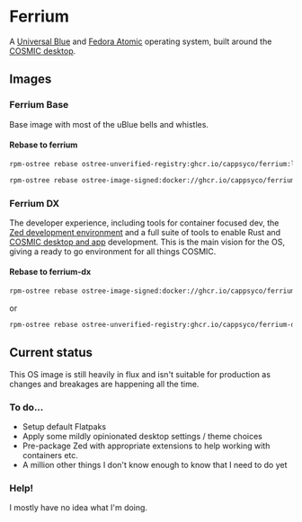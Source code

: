 # Ferrium 
A [Universal Blue](https://universal-blue.org/) and [Fedora Atomic](https://fedoraproject.org/atomic-desktops/) operating system, built around the [COSMIC desktop](https://system76.com/cosmic/).

## Images
### Ferrium Base
Base image with most of the uBlue bells and whistles. 
#### Rebase to ferrium
```sh
rpm-ostree rebase ostree-unverified-registry:ghcr.io/cappsyco/ferrium:latest
```
```sh
rpm-ostree rebase ostree-image-signed:docker://ghcr.io/cappsyco/ferrium:latest
```

### Ferrium DX
The developer experience, including tools for container focused dev, the [Zed development environment](https://zed.dev/) and a full suite of tools to enable Rust and [COSMIC desktop and app](https://github.com/pop-os/cosmic-epoch) development. This is the main vision for the OS, giving a ready to go environment for all things COSMIC.
#### Rebase to ferrium-dx
```sh
rpm-ostree rebase ostree-image-signed:docker://ghcr.io/cappsyco/ferrium-dx:latest
```
or
```sh
rpm-ostree rebase ostree-unverified-registry:ghcr.io/cappsyco/ferrium-dx:latest
```

## Current status
This OS image is still heavily in flux and isn't suitable for production as changes and breakages are happening all the time. 

### To do...
* Setup default Flatpaks
* Apply some mildly opinionated desktop settings / theme choices
* Pre-package Zed with appropriate extensions to help working with containers etc.
* A million other things I don't know enough to know that I need to do yet

### Help!
I mostly have no idea what I'm doing.
